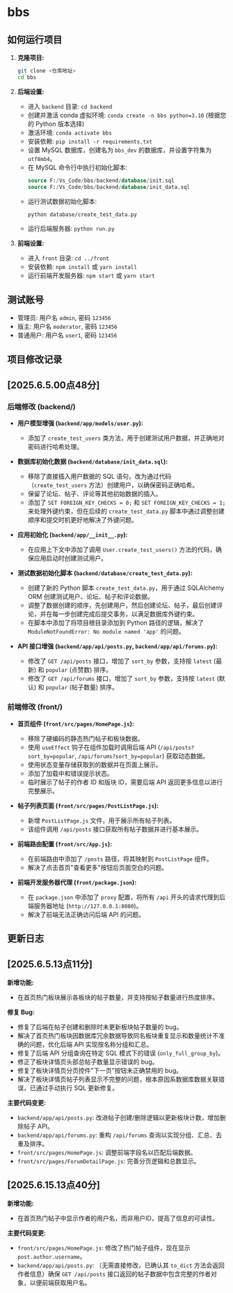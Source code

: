 # bbs
## 如何运行项目

1.  **克隆项目:**
    ```bash
    git clone <仓库地址>
    cd bbs
    ```

2.  **后端设置:**
    - 进入 `backend` 目录: `cd backend`
    - 创建并激活 conda 虚拟环境: `conda create -n bbs python=3.10` (根据您的 Python 版本选择)
    - 激活环境: `conda activate bbs`
    - 安装依赖: `pip install -r requirements.txt`
    - 设置 MySQL 数据库，创建名为 `bbs_dev` 的数据库，并设置字符集为 `utf8mb4`。
    - 在 MySQL 命令行中执行初始化脚本:
      ```sql
      source F:/Vs_Code/bbs/backend/database/init.sql
      source F:/Vs_Code/bbs/backend/database/init_data.sql
      ```
    - 运行测试数据初始化脚本:
      ```bash
      python database/create_test_data.py
      ```
    - 运行后端服务器: `python run.py`

3.  **前端设置:**
    - 进入 `front` 目录: `cd ../front`
    - 安装依赖: `npm install` 或 `yarn install`
    - 运行前端开发服务器: `npm start` 或 `yarn start`

## 测试账号

- 管理员: 用户名 `admin`, 密码 `123456`
- 版主: 用户名 `moderator`, 密码 `123456`
- 普通用户: 用户名 `user1`, 密码 `123456`




## 项目修改记录
## [2025.6.5.00点48分]
### 后端修改 (backend/)

- **用户模型增强 (`backend/app/models/user.py`):**
  - 添加了 `create_test_users` 类方法，用于创建测试用户数据，并正确地对密码进行哈希处理。

- **数据库初始化数据 (`backend/database/init_data.sql`):**
  - 移除了直接插入用户数据的 SQL 语句，改为通过代码（`create_test_users` 方法）创建用户，以确保密码正确哈希。
  - 保留了论坛、帖子、评论等其他初始数据的插入。
  - 添加了 `SET FOREIGN_KEY_CHECKS = 0;` 和 `SET FOREIGN_KEY_CHECKS = 1;` 来处理外键约束，但在后续的 `create_test_data.py` 脚本中通过调整创建顺序和提交时机更好地解决了外键问题。

- **应用初始化 (`backend/app/__init__.py`):**
  - 在应用上下文中添加了调用 `User.create_test_users()` 方法的代码，确保应用启动时创建测试用户。

- **测试数据初始化脚本 (`backend/database/create_test_data.py`):**
  - 创建了新的 Python 脚本 `create_test_data.py`，用于通过 SQLAlchemy ORM 创建测试用户、论坛、帖子和评论数据。
  - 调整了数据创建的顺序，先创建用户，然后创建论坛、帖子，最后创建评论，并在每一步创建完成后提交事务，以满足数据库外键约束。
  - 在脚本中添加了将项目根目录添加到 Python 路径的逻辑，解决了 `ModuleNotFoundError: No module named 'app'` 的问题。

- **API 接口增强 (`backend/app/api/posts.py`, `backend/app/api/forums.py`):**
  - 修改了 `GET /api/posts` 接口，增加了 `sort_by` 参数，支持按 `latest` (最新) 和 `popular` (点赞数) 排序。
  - 修改了 `GET /api/forums` 接口，增加了 `sort_by` 参数，支持按 `latest` (默认) 和 `popular` (帖子数量) 排序。

### 前端修改 (front/)

- **首页组件 (`front/src/pages/HomePage.js`):**
  - 移除了硬编码的静态热门帖子和板块数据。
  - 使用 `useEffect` 钩子在组件加载时调用后端 API (`/api/posts?sort_by=popular`, `/api/forums?sort_by=popular`) 获取动态数据。
  - 使用状态变量存储获取到的数据并在页面上展示。
  - 添加了加载中和错误提示状态。
  - 临时展示了帖子的作者 ID 和版块 ID，需要后端 API 返回更多信息以进行完整展示。

- **帖子列表页面 (`front/src/pages/PostListPage.js`):**
  - 新增 `PostListPage.js` 文件，用于展示所有帖子列表。
  - 该组件调用 `/api/posts` 接口获取所有帖子数据并进行基本展示。

- **前端路由配置 (`front/src/App.js`):**
  - 在前端路由中添加了 `/posts` 路径，将其映射到 `PostListPage` 组件。
  - 解决了点击首页"查看更多"按钮后页面空白的问题。

- **前端开发服务器代理 (`front/package.json`):**
  - 在 `package.json` 中添加了 `proxy` 配置，将所有 `/api` 开头的请求代理到后端服务器地址 (`http://127.0.0.1:8080`)。
  - 解决了前端无法正确访问后端 API 的问题。

## 更新日志
## [2025.6.5.13点11分]

**新增功能:**

-   在首页热门板块展示各板块的帖子数量，并支持按帖子数量进行热度排序。

**修复 Bug:**

-   修复了后端在帖子创建和删除时未更新板块帖子数量的 bug。
-   解决了首页热门板块因数据库冗余数据导致同名板块重复显示和数量统计不准确的问题，优化后端 API 实现按名称分组和汇总。
-   修复了后端 API 分组查询在特定 SQL 模式下的错误 (`only_full_group_by`)。
-   修正了板块详情页头部总帖子数量显示错误的 bug。
-   修复了板块详情页分页控件"下一页"按钮未正确禁用的 bug。
-   解决了板块详情页帖子列表显示不完整的问题，根本原因系数据库数据关联错误，已通过手动执行 SQL 更新修复。

**主要代码变更:**

-   `backend/app/api/posts.py`: 改进帖子创建/删除逻辑以更新板块计数，增加删除帖子 API。
-   `backend/app/api/forums.py`: 重构 `/api/forums` 查询以实现分组、汇总、去重及排序。
-   `front/src/pages/HomePage.js`: 调整前端字段名以匹配后端数据。
-   `front/src/pages/ForumDetailPage.js`: 完善分页逻辑和总数显示。

## [2025.6.15.13点40分]

**新增功能:**

-   在首页热门帖子中显示作者的用户名，而非用户ID，提高了信息的可读性。

**主要代码变更:**

-   `front/src/pages/HomePage.js`: 修改了热门帖子组件，现在显示 `post.author.username`。
-   `backend/app/api/posts.py`: （无需直接修改，已确认其 `to_dict` 方法会返回作者信息）确保 `GET /api/posts` 接口返回的帖子数据中包含完整的作者对象，以便前端获取用户名。
